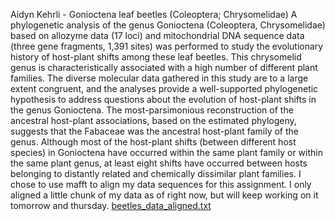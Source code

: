 Aidyn Kehrli - Gonioctena leaf beetles (Coleoptera; Chrysomelidae) 
A phylogenetic analysis of the genus Gonioctena (Coleoptera, Chrysomelidae) based on allozyme data (17 loci) and mitochondrial DNA sequence data (three gene fragments, 1,391 sites) was performed to study the evolutionary history of host-plant shifts among these leaf beetles. This chrysomelid genus is characteristically associated with a high number of different plant families. The diverse molecular data gathered in this study are to a large extent congruent, and the analyses provide a well-supported phylogenetic hypothesis to address questions about the evolution of host-plant shifts in the genus Gonioctena. The most-parsimonious reconstruction of the ancestral host-plant associations, based on the estimated phylogeny, suggests that the Fabaceae was the ancestral host-plant family of the genus. Although most of the host-plant shifts (between different host species) in Gonioctena have occurred within the same plant family or within the same plant genus, at least eight shifts have occurred between hosts belonging to distantly related and chemically dissimilar plant families.
I chose to use mafft to align my data sequences for this assignment. I only aligned a little chunk of my data as of right now, but will keep working on it tomorrow and thursday. 
[beetles_data_aligned.txt](https://github.com/aidynkehrli/Botany-563/files/10799770/beetles_data_aligned.txt)
